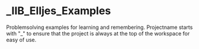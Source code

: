# _IIB_Elljes_Examples
Problemsolving examples for learning and remembering. Projectname starts with "_" to ensure that the project is always at the top of the workspace for easy of use.
